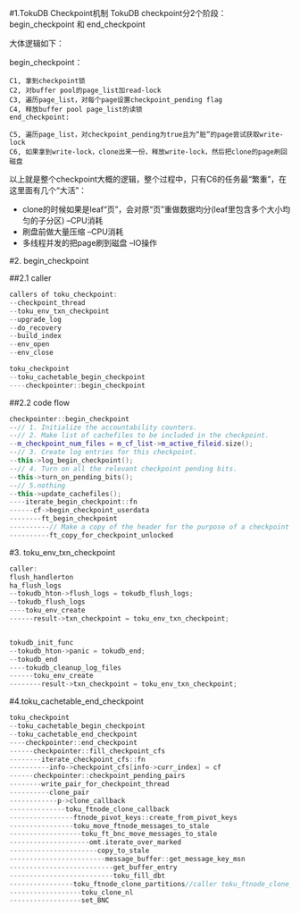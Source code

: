 #1.TokuDB Checkpoint机制
TokuDB checkpoint分2个阶段：begin_checkpoint 和 end_checkpoint

大体逻辑如下：

begin_checkpoint：

```
C1, 拿到checkpoint锁
C2, 对buffer pool的page_list加read-lock
C3, 遍历page_list，对每个page设置checkpoint_pending flag
C4, 释放buffer pool page_list的读锁
end_checkpoint:

C5, 遍历page_list，对checkpoint_pending为true且为“脏”的page尝试获取write-lock
C6, 如果拿到write-lock，clone出来一份，释放write-lock，然后把clone的page刷回磁盘
```
以上就是整个checkpoint大概的逻辑，整个过程中，只有C6的任务最“繁重”，在这里面有几个“大活”：
* clone的时候如果是leaf“页”，会对原“页”重做数据均分(leaf里包含多个大小均匀的子分区) –CPU消耗
* 刷盘前做大量压缩 –CPU消耗
* 多线程并发的把page刷到磁盘 –IO操作

#2. begin_checkpoint

##2.1 caller
```cpp
callers of toku_checkpoint:
--checkpoint_thread
--toku_env_txn_checkpoint
--upgrade_log
--do_recovery
--build_index
--env_open
--env_close

toku_checkpoint
--toku_cachetable_begin_checkpoint
----checkpointer::begin_checkpoint
```

##2.2 code flow
```cpp
checkpointer::begin_checkpoint
--// 1. Initialize the accountability counters.
--// 2. Make list of cachefiles to be included in the checkpoint.
--m_checkpoint_num_files = m_cf_list->m_active_fileid.size();
--// 3. Create log entries for this checkpoint.
--this->log_begin_checkpoint();
--// 4. Turn on all the relevant checkpoint pending bits.
--this->turn_on_pending_bits();
--// 5.nothing
--this->update_cachefiles();
----iterate_begin_checkpoint::fn
------cf->begin_checkpoint_userdata
--------ft_begin_checkpoint
----------// Make a copy of the header for the purpose of a checkpoint
----------ft_copy_for_checkpoint_unlocked
```

#3. toku_env_txn_checkpoint

```cpp
caller:
flush_handlerton
ha_flush_logs
--tokudb_hton->flush_logs = tokudb_flush_logs;
--tokudb_flush_logs
----toku_env_create
------result->txn_checkpoint = toku_env_txn_checkpoint;


tokudb_init_func
--tokudb_hton->panic = tokudb_end;
--tokudb_end
----tokudb_cleanup_log_files
------toku_env_create
--------result->txn_checkpoint = toku_env_txn_checkpoint;
```

#4.toku_cachetable_end_checkpoint

```cpp
toku_checkpoint
--toku_cachetable_begin_checkpoint
--toku_cachetable_end_checkpoint
----checkpointer::end_checkpoint
------checkpointer::fill_checkpoint_cfs
--------iterate_checkpoint_cfs::fn
----------info->checkpoint_cfs[info->curr_index] = cf
------checkpointer::checkpoint_pending_pairs
--------write_pair_for_checkpoint_thread
----------clone_pair
------------p->clone_callback
--------------toku_ftnode_clone_callback
----------------ftnode_pivot_keys::create_from_pivot_keys
----------------toku_move_ftnode_messages_to_stale
------------------toku_ft_bnc_move_messages_to_stale
--------------------omt.iterate_over_marked
----------------------copy_to_stale
------------------------message_buffer::get_message_key_msn
--------------------------get_buffer_entry
--------------------------toku_fill_dbt
----------------toku_ftnode_clone_partitions//caller toku_ftnode_clone_callback
------------------toku_clone_nl
------------------set_BNC
```
